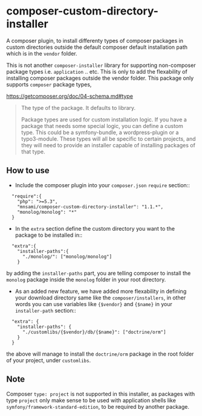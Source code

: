 composer-custom-directory-installer
===================================

A composer plugin, to install differenty types of composer packages in custom directories outside the default composer default installation path which is in the `vendor` folder.

This is not another `composer-installer` library for supporting non-composer package types i.e. `application` .. etc. This is only to add the flexability of installing composer packages outside the vendor folder. This package only supports `composer` package types,

https://getcomposer.org/doc/04-schema.md#type

> The type of the package. It defaults to library.
>
> Package types are used for custom installation logic. If you have a package that needs some special logic, you can define a custom type. This could be a symfony-bundle, a wordpress-plugin or a typo3-module. These types will all be specific to certain projects, and they will need to provide an installer capable of installing packages of that type.

How to use
----------

- Include the composer plugin into your `composer.json` `require` section::

```
  "require":{
    "php": ">=5.3",
    "mnsami/composer-custom-directory-installer": "1.1.*",
    "monolog/monolog": "*"
  }
```

- In the `extra` section define the custom directory you want to the package to be installed in::

```
  "extra":{
    "installer-paths":{
      "./monolog/": ["monolog/monolog"]
    }
```

 by adding the `installer-paths` part, you are telling composer to install the `monolog` package inside the `monolog` folder in your root directory.

- As an added new feature, we have added more flexability in defining your download directory same like the `composer/installers`, in other words you can use variables like `{$vendor}` and `{$name}` in your `installer-path` section::

```
  "extra": {
    "installer-paths": {
      "./customlibs/{$vendor}/db/{$name}": ["doctrine/orm"]
    }
  }
```

the above will manage to install the `doctrine/orm` package in the root folder of your project, under `customlibs`.

Note
----

Composer `type: project` is not supported in this installer, as packages with type `project` only make sense to be used with application shells like `symfony/framework-standard-edition`, to be required by another package.
